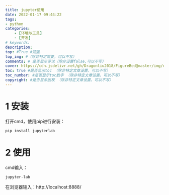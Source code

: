 ```yaml
---
title: jupyter使用
date: 2022-01-17 09:44:22
tags: 
- python
categories:
    - [环境与工具]
    - [开发]
# keywords:
description:
top: #True #顶置
top_img: #（除非特定需要，可以不写）
comments: # 是否显示评论（除非设置false,可以不写）
cover: https://cdn.jsdelivr.net/gh/Dragonliu2018/FigureBed@master/img/ddddd.jpg
toc: true #是否显示toc （除非特定文章设置，可以不写）
toc_number: #是否显示toc数字 （除非特定文章设置，可以不写）
copyright: #是否显示版权 （除非特定文章设置，可以不写）
---
```


# 1 安装

打开cmd，使用pip进行安装：

```sh
pip install jupyterlab
```

# 2 使用

cmd输入：

```
jupyter-lab
```

在浏览器输入：http://localhost:8888/

